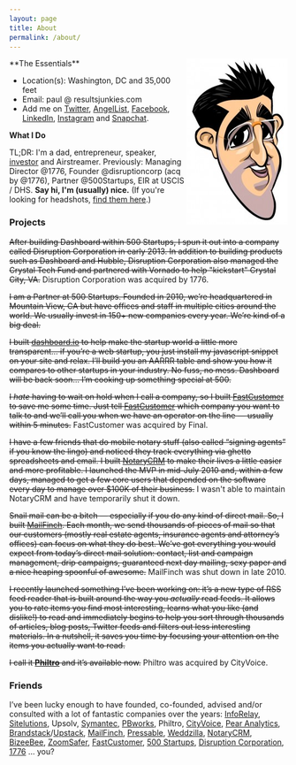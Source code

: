 ```yaml
---
layout: page
title: About
permalink: /about/
---
```

<img style="float: right" src="/assets/2008/02/paul-caricature-183x300.jpg">
**The Essentials**

  * Location(s): Washington, DC and 35,000 feet
  * Email: paul @ resultsjunkies.com
  * Add me on [Twitter](http://twitter.com/paulsingh), [AngelList](http://angel.co/paulsingh), [Facebook](http://facebook.com/paulsingh), [LinkedIn](http://www.linkedin.com/in/paulsingh), [Instagram](http://instagram.com/resultsjunkies) and [Snapchat](http://www.snapchat.com/add/resultsjunkies).



**What I Do**

TL;DR: I'm a dad, entrepreneur, speaker, [investor](http://angel.co/paulsingh) and Airstreamer. Previously: Managing Director @1776, Founder @disruptioncorp (acq by @1776), Partner @500Startups, EIR at USCIS / DHS. **Say hi, I'm (usually) nice.** (If you're looking for headshots, <a href="https://docs.google.com/document/d/1UstcfltnzawY_8o4AuSeF_ZDib4hpTAjjoEFsQ7pbcs/edit?usp=sharing" target="_blank">find them here</a>.)  

### **Projects**

<span style="text-decoration: line-through;">After building Dashboard within 500 Startups, I spun it out into a company called Disruption Corporation in early 2013. In addition to building products such as Dashboard and Hubble, Disruption Corporation also managed the Crystal Tech Fund and partnered with Vornado to help "kickstart" Crystal City, VA.</span> Disruption Corporation was acquired by 1776.

<span style="text-decoration: line-through;">I am a Partner at 500 Startups. Founded in 2010, we&#8217;re headquartered in Mountain View, CA but have offices and staff in multiple cities around the world. We usually invest in 150+ new companies every year. We&#8217;re kind of a big deal.</span>

<span style="text-decoration: line-through;">I built <a title="Startup Metrics (For Pirates) Made Easy" href="http://dashboard.io">dashboard.io</a> to help make the startup world a little more transparent&#8230; if you&#8217;re a web startup, you just install my javascript snippet on your site and relax. I&#8217;ll build you an AARRR table and show you how it compares to other startups in your industry. No fuss, no mess. Dashboard will be back soon&#8230; I&#8217;m cooking up something special at 500.</span>

<span style="text-decoration: line-through;">I *hate* having to wait on hold when I call a company, so I built <a href="http://www.fastcustomer.com" target="_blank">FastCustomer</a> to save me some time. Just tell <a href="http://www.fastcustomer.com" target="_blank">FastCustomer</a> which company you want to talk to and we&#8217;ll call you when we have an operator on the line &#8212; usually within 5 minutes.</span> FastCustomer was acquired by Final.

<span style="text-decoration: line-through;">I have a few friends that do mobile notary stuff (also called &#8220;signing agents&#8221; if you know the lingo) and noticed they track everything via ghetto spreadsheets and email. I built <a title="Notary CRM Software" href="http://notarycrm.com/" target="_blank">NotaryCRM</a> to make their lives a little easier and more profitable. I launched the MVP in mid-July 2010 and, within a few days, managed to get a few core users that depended on the software every day to manage over $100K of their business.</span> I wasn't able to maintain NotaryCRM and have temporarily shut it down.

<span style="text-decoration: line-through;">Snail mail can be a bitch &#8212; especially if you do any kind of direct mail. So, I built <a title="On Demand Direct Mail" href="http://www.mailfinch.com" target="_blank">MailFinch</a>. Each month, we send thousands of pieces of mail so that our customers (mostly real estate agents, insurance agents and attorney&#8217;s offices) can focus on what they do best. We&#8217;ve got everything you would expect from today&#8217;s direct mail solution: contact, list and campaign management, drip campaigns, guaranteed next day mailing, sexy paper and a nice heaping spoonful of awesome.</span> MailFinch was shut down in late 2010.

<span style="text-decoration: line-through;">I recently launched something I&#8217;ve been working on: it&#8217;s a new type of RSS feed reader that is built around the way you <em>actually</em> read feeds. It allows you to rate items you find most interesting, learns what you like (and dislike!) to read and immediately begins to help you sort through thousands of articles, blog posts, Twitter feeds and filters out less interesting materials. In a nutshell, it saves you time by focusing your attention on the items you actually want to read.</span>

<span style="text-decoration: line-through;">I call it <strong><a href="http://www.philtro.com">Philtro</a></strong> and it&#8217;s available now.</span> Philtro was acquired by CityVoice.

### Friends

I&#8217;ve been lucky enough to have founded, co-founded, advised and/or consulted with a lot of fantastic companies over the years: <a href="http://inforelay.com" target="_blank">InfoRelay</a>, <a href="http://sitelutions.com" target="_blank">Sitelutions</a>, Upsolv, [Symantec](http://symantec.com), [PBworks](http://pbworks.com), Philtro, <a href="http://www.cityvoice.com" target="_blank">CityVoice</a>, <a href="http://www.pearanalytics.com" target="_blank">Pear Analytics</a>, <a href="http://www.brandstack.com" target="_blank">Brandstack</a>/<a href="http://www.upstack.com" target="_blank">Upstack</a>, <a href="https://www.mailfinch.com" target="_blank">MailFinch</a>, <a href="http://pressable.com" target="_blank">Pressable</a>, <a href="http://www.weddzilla.com" target="_blank">Weddzilla</a>, <a title="NotaryCRM mobile notary public software" href="http://notarycrm.com" target="_blank">NotaryCRM</a>, [BizeeBee](http://bizeebee.com), [ZoomSafer](http://zoomsafer.com), <a href="http://www.fastcustomer.com" target="_blank">FastCustomer</a>, [500 Startups](http://500.co), [Disruption Corporation](http://disruption.vc), [1776](http://1776.vc) &#8230; you?